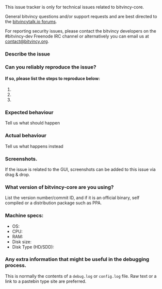 <!--- Remove sections that do not apply -->

This issue tracker is only for technical issues related to bitvincy-core.

General bitvincy questions and/or support requests and are best directed to the [bitvincytalk.io forums](https://bitvincytalk.io/).

For reporting security issues, please contact the bitvincy developers on the #bitvincy-dev Freenode IRC channel or alternatively you can email us at contact@bitvincy.org.

### Describe the issue

### Can you reliably reproduce the issue?
#### If so, please list the steps to reproduce below:
1.
2.
3.

### Expected behaviour
Tell us what should happen

### Actual behaviour
Tell us what happens instead

### Screenshots.
If the issue is related to the GUI, screenshots can be added to this issue via drag & drop.

### What version of bitvincy-core are you using?
List the version number/commit ID, and if it is an official binary, self compiled or a distribution package such as PPA.

### Machine specs:
- OS:
- CPU:
- RAM:
- Disk size:
- Disk Type (HD/SDD):

### Any extra information that might be useful in the debugging process.
This is normally the contents of a `debug.log` or `config.log` file. Raw text or a link to a pastebin type site are preferred.
